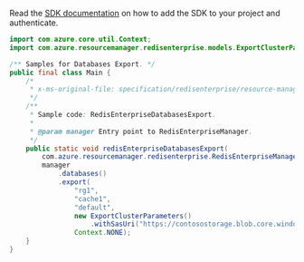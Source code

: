 Read the [SDK documentation](https://github.com/Azure/azure-sdk-for-java/blob/azure-resourcemanager-redisenterprise_1.1.0-beta.1/sdk/redisenterprise/azure-resourcemanager-redisenterprise/README.md) on how to add the SDK to your project and authenticate.

```java
import com.azure.core.util.Context;
import com.azure.resourcemanager.redisenterprise.models.ExportClusterParameters;

/** Samples for Databases Export. */
public final class Main {
    /*
     * x-ms-original-file: specification/redisenterprise/resource-manager/Microsoft.Cache/stable/2022-01-01/examples/RedisEnterpriseDatabasesExport.json
     */
    /**
     * Sample code: RedisEnterpriseDatabasesExport.
     *
     * @param manager Entry point to RedisEnterpriseManager.
     */
    public static void redisEnterpriseDatabasesExport(
        com.azure.resourcemanager.redisenterprise.RedisEnterpriseManager manager) {
        manager
            .databases()
            .export(
                "rg1",
                "cache1",
                "default",
                new ExportClusterParameters()
                    .withSasUri("https://contosostorage.blob.core.window.net/urlToBlobContainer?sasKeyParameters"),
                Context.NONE);
    }
}
```
